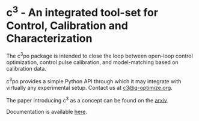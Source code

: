 # c<sup>3</sup> - An integrated tool-set for Control, Calibration and Characterization

The c<sup>3</sup>po package is intended to close the loop between open-loop control optimization, control pulse calibration, and model-matching based on calibration data.

c<sup>3</sup>po  provides a simple Python API through which it may integrate with virtually any experimental setup.
Contact us at [c3@q-optimize.org](mailto://quantum.c3po@gmail.com).

The paper introducing c<sup>3</sup> as a concept can be found on the [arxiv](https://arxiv.org/abs/2009.09866).

Documentation is available [here](https://c3-toolset.readthedocs.io).
